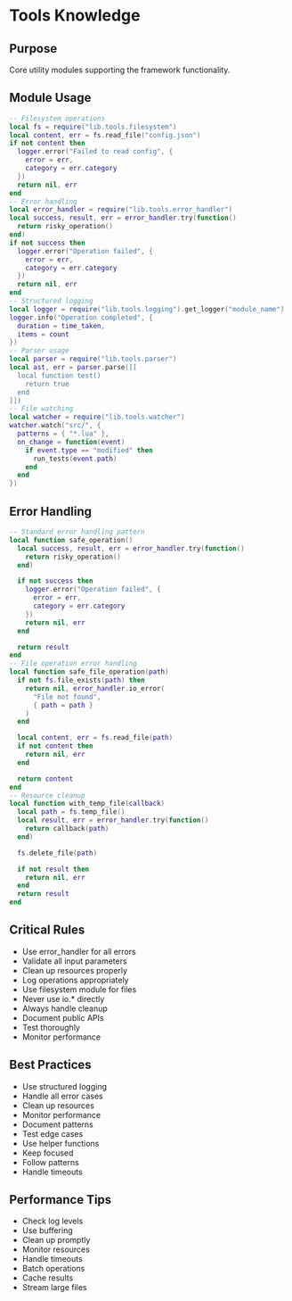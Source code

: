 # Tools Knowledge


## Purpose


Core utility modules supporting the framework functionality.

## Module Usage



```lua
-- Filesystem operations
local fs = require("lib.tools.filesystem")
local content, err = fs.read_file("config.json")
if not content then
  logger.error("Failed to read config", {
    error = err,
    category = err.category
  })
  return nil, err
end
-- Error handling
local error_handler = require("lib.tools.error_handler")
local success, result, err = error_handler.try(function()
  return risky_operation()
end)
if not success then
  logger.error("Operation failed", {
    error = err,
    category = err.category
  })
  return nil, err
end
-- Structured logging
local logger = require("lib.tools.logging").get_logger("module_name")
logger.info("Operation completed", {
  duration = time_taken,
  items = count
})
-- Parser usage
local parser = require("lib.tools.parser")
local ast, err = parser.parse([[
  local function test()
    return true
  end
]])
-- File watching
local watcher = require("lib.tools.watcher")
watcher.watch("src/", {
  patterns = { "*.lua" },
  on_change = function(event)
    if event.type == "modified" then
      run_tests(event.path)
    end
  end
})
```



## Error Handling



```lua
-- Standard error handling pattern
local function safe_operation()
  local success, result, err = error_handler.try(function()
    return risky_operation()
  end)

  if not success then
    logger.error("Operation failed", {
      error = err,
      category = err.category
    })
    return nil, err
  end

  return result
end
-- File operation error handling
local function safe_file_operation(path)
  if not fs.file_exists(path) then
    return nil, error_handler.io_error(
      "File not found",
      { path = path }
    )
  end

  local content, err = fs.read_file(path)
  if not content then
    return nil, err
  end

  return content
end
-- Resource cleanup
local function with_temp_file(callback)
  local path = fs.temp_file()
  local result, err = error_handler.try(function()
    return callback(path)
  end)

  fs.delete_file(path)

  if not result then
    return nil, err
  end
  return result
end
```



## Critical Rules



- Use error_handler for all errors
- Validate all input parameters
- Clean up resources properly
- Log operations appropriately
- Use filesystem module for files
- Never use io.* directly
- Always handle cleanup
- Document public APIs
- Test thoroughly
- Monitor performance


## Best Practices



- Use structured logging
- Handle all error cases
- Clean up resources
- Monitor performance
- Document patterns
- Test edge cases
- Use helper functions
- Keep focused
- Follow patterns
- Handle timeouts


## Performance Tips



- Check log levels
- Use buffering
- Clean up promptly
- Monitor resources
- Handle timeouts
- Batch operations
- Cache results
- Stream large files
